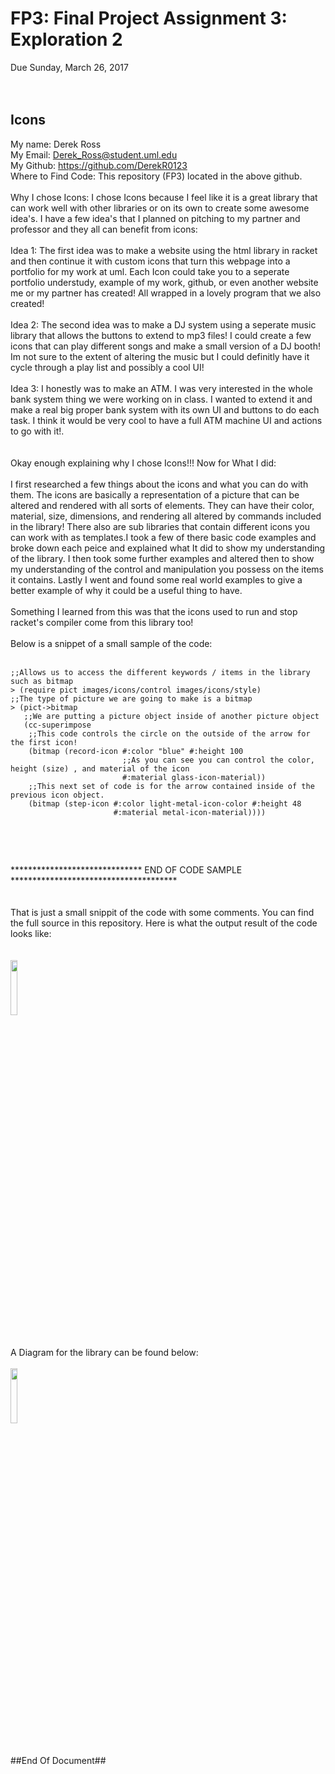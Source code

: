 # FP3: Final Project Assignment 3: Exploration 2<br>
Due Sunday, March 26, 2017<br>
<br>
<br>
## Icons<br>
My name: Derek Ross<br>
My Email: Derek_Ross@student.uml.edu <br>
My Github: https://github.com/DerekR0123 <br>
Where to Find Code: This repository (FP3) located in the above github. <br>
<br>
Why I chose Icons:
I chose Icons because I feel like it is a great library that can work well with other libraries or on its own to create some awesome idea's. I have a few idea's that I planned on pitching to my partner and professor and they all can benefit from icons:<br>
<br>
Idea 1: The first idea was to make a website using the html library in racket and then continue it with custom icons that turn this webpage into a portfolio for my work at uml. Each Icon could take you to a seperate portfolio understudy, example of my work, github,
or even another website me or my partner has created! All wrapped in a lovely program that we also created!<br>
<br>
Idea 2: The second idea was to make a DJ system using a seperate music library that allows the buttons to extend to mp3 files! I could create a few icons that can play different songs and make a small version of a DJ booth! Im not sure to the extent of altering the music but I could definitly have it cycle through a play list and possibly a cool UI!<br>
<br>
Idea 3: I honestly was to make an ATM. I was very interested in the whole bank system thing we were working on in class. I wanted to extend it and make a real big proper bank system with its own UI and buttons to do each task. I think it would be very cool to have a full ATM machine UI and actions to go with it!. <br>
<br>
<br>
Okay enough explaining why I chose Icons!!! Now for What I did:<br>
<br>
I first researched a few things about the icons and what you can do with them. The icons are basically a representation of a picture
that can be altered and rendered with all sorts of elements. They can have their color, material, size, dimensions, and rendering all altered by commands included in the library! There also are sub libraries that contain different icons you can work with as templates.I took a few of there basic code examples and broke down each peice and explained what It did to show my understanding of the library. I then took some further examples and altered then to show my understanding of the control and manipulation you possess on the items it contains. Lastly I went and found some real world examples to give a better example of why it could be a useful thing to have. <br>
<br>
Something I learned from this was that the icons used to run and stop racket's compiler come from this library too!<br>
<br>
Below is a snippet of a small sample of the code:<br>
<br>
```
;;Allows us to access the different keywords / items in the library such as bitmap
> (require pict images/icons/control images/icons/style)
;;The type of picture we are going to make is a bitmap
> (pict->bitmap
   ;;We are putting a picture object inside of another picture object
   (cc-superimpose
    ;;This code controls the circle on the outside of the arrow for the first icon!
    (bitmap (record-icon #:color "blue" #:height 100
                         ;;As you can see you can control the color, height (size) , and material of the icon
                         #:material glass-icon-material))
    ;;This next set of code is for the arrow contained inside of the previous icon object.
    (bitmap (step-icon #:color light-metal-icon-color #:height 48
                       #:material metal-icon-material))))
                       
```
<br>
<br>

****************************** END OF CODE SAMPLE **************************************<br>
<br>
<br>
   That is just a small snippit of the code with some comments. You can find the full source in this repository. Here is what
   the output result of the code looks like:<br>
   <br>
   <br>
  <img src="https://gyazo.com/e3f9ba667e62496f9ce3895f38905fa3.png" width="15%"></img>
   <br>
   <br>
   <br>
   A Diagram for the library can be found below:
   <br>
   <br>
  <img src="https://gyazo.com/1311ae8d1be10d6382dda08ffac9807b.png" width="15%"></img>
   <br>
   <br>
   <br>
   ##End Of Document##

